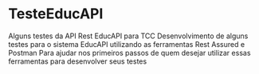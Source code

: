 # TesteEducAPI
Alguns testes da API Rest EducAPI para TCC
Desenvolvimento de alguns testes para o sistema EducAPI utilizando as ferramentas Rest Assured e Postman
Para ajudar nos primeiros passos de quem desejar utilizar essas ferramentas para desenvolver seus testes
